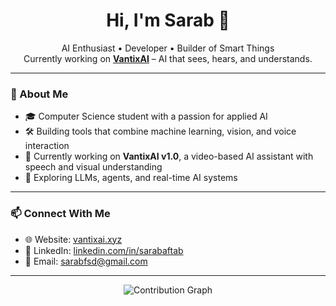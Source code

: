 <h1 align="center">Hi, I'm Sarab 👋</h1>

<p align="center">
  AI Enthusiast • Developer • Builder of Smart Things <br/>
  Currently working on <a href="https://vantixai.xyz"><b>VantixAI</b></a> – AI that sees, hears, and understands.
</p>

---

### 🧠 About Me

- 🎓 Computer Science student with a passion for applied AI  
- 🛠 Building tools that combine machine learning, vision, and voice interaction  
- 🚀 Currently working on **VantixAI v1.0**, a video-based AI assistant with speech and visual understanding  
- 🌱 Exploring LLMs, agents, and real-time AI systems

---

### 📫 Connect With Me

- 🌐 Website: [vantixai.xyz](https://vantixai.xyz)  
- 💼 LinkedIn: [linkedin.com/in/sarabaftab](https://linkedin.com/in/sarabaftab)  
- 📧 Email: [sarabfsd@gmail.com](mailto:sarabfsd@gmail.com)

---

<p align="center">
  <img src="https://github-readme-activity-graph.cyclic.app/graph?username=sarabaftab&theme=tokyonight&hide_border=true" alt="Contribution Graph" />
</p>
